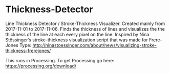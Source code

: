 # Thickness-Detector
Line Thickness Detector / Stroke-Thickness Visualizer. Created mainly from 2017-11-01 to 2017-11-06. Finds the thickness of lines and visualizes the the thickness of the line at each every pixel on the line. Inspired by Nina Stössinger’s stroke-thickness visualization script that was made for Frere-Jones Type: http://ninastoessinger.com/about/news/visualizing-stroke-thickness-frerejones/

This runs in Processing. To get Processing go here: https://processing.org/download/
